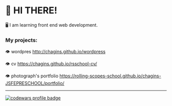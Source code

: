 # :wave: HI THERE!

:desktop_computer: I am learning front end web development.

### My projects:

:eye: wordpres http://chagins.github.io/wordpress

:eye: cv https://chagins.github.io/rsschool-cv/

:eye: photograph's portfolio https://rolling-scopes-school.github.io/chagins-JSFEPRESCHOOL/portfolio/

---
<a href="https://www.codewars.com/users/chagins">
  <img src="https://www.codewars.com/users/chagins/badges/large" alt="codewars profile badge">
</a>  
